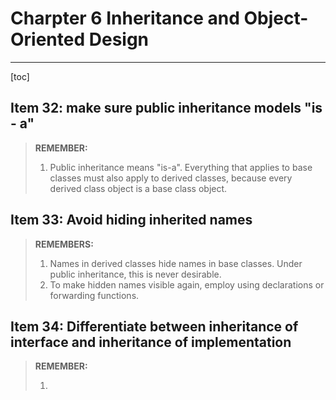 # Charpter 6 Inheritance and Object-Oriented Design

---

[toc]

## Item 32: make sure public inheritance models "is - a"

> **REMEMBER:**
>
> 1. Public inheritance means "is-a". Everything that applies to base classes must also apply to derived classes, because every derived class object is a base class  object.



## Item 33: Avoid hiding inherited names

> **REMEMBERS:**
>
> 1. Names in derived classes hide names in base classes. Under public inheritance, this is never desirable.
> 2. To make hidden names visible again, employ using declarations or forwarding functions.



## Item 34: Differentiate between inheritance of interface and inheritance of implementation

> **REMEMBER:**
>
> 1. 

